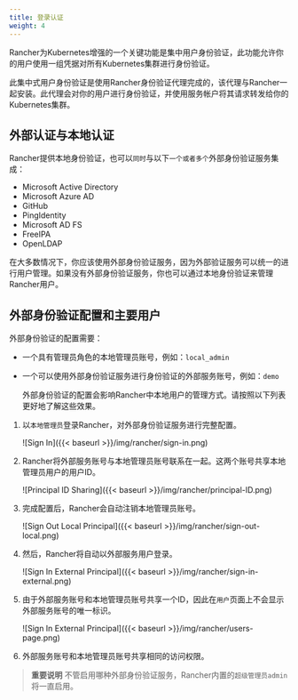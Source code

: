 ```yaml
---
title: 登录认证
weight: 4
---
```


Rancher为Kubernetes增强的一个关键功能是集中用户身份验证，此功能允许你的用户使用一组凭据对所有Kubernetes集群进行身份验证。

此集中式用户身份验证是使用Rancher身份验证代理完成的，该代理与Rancher一起安装。此代理会对你的用户进行身份验证，并使用服务帐户将其请求转发给你的Kubernetes集群。

## 外部认证与本地认证

Rancher提供本地身份验证，也可以`同时`与以下`一个或者多个`外部身份验证服务集成：

- Microsoft Active Directory
- Microsoft Azure AD
- GitHub
- PingIdentity
- Microsoft AD FS
- FreeIPA
- OpenLDAP

在大多数情况下，你应该使用外部身份验证服务，因为外部验证服务可以统一的进行用户管理。如果没有外部身份验证服务，你也可以通过本地身份验证来管理Rancher用户。

## 外部身份验证配置和主要用户

外部身份验证的配置需要：

- 一个具有管理员角色的本地管理员账号，例如：`local_admin`
- 一个可以使用外部身份验证服务进行身份验证的外部服务账号，例如：`demo`

  外部身份验证的配置会影响Rancher中本地用户的管理方式。请按照以下列表更好地了解这些效果。

1. 以`本地管理员`登录Rancher，对外部身份验证服务进行完整配置。

    ![Sign In]({{< baseurl >}}/img/rancher/sign-in.png)

2. Rancher将外部服务账号与本地管理员账号联系在一起。这两个账号共享本地管理员用户的用户ID。

    ![Principal ID Sharing]({{< baseurl >}}/img/rancher/principal-ID.png)

3. 完成配置后，Rancher会自动注销本地管理员账号。

    ![Sign Out Local Principal]({{< baseurl >}}/img/rancher/sign-out-local.png)

4. 然后，Rancher将自动以外部服务用户登录。

    ![Sign In External Principal]({{< baseurl >}}/img/rancher/sign-in-external.png)

5. 由于外部服务账号和本地管理员账号共享一个ID，因此在`用户`页面上不会显示外部服务账号的唯一标识。

    ![Sign In External Principal]({{< baseurl >}}/img/rancher/users-page.png)

6. 外部服务账号和本地管理员账号共享相同的访问权限。

> **重要说明** 不管启用哪种外部身份验证服务，Rancher内置的`超级管理员admin`将一直启用。